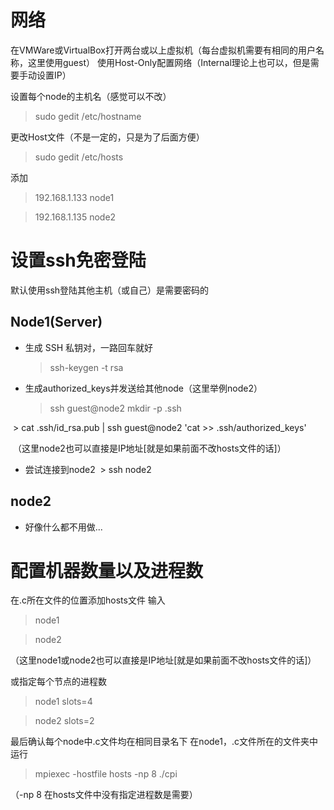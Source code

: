 # 网络
在VMWare或VirtualBox打开两台或以上虚拟机（每台虚拟机需要有相同的用户名称，这里使用guest）
使用Host-Only配置网络（Internal理论上也可以，但是需要手动设置IP）

设置每个node的主机名（感觉可以不改）
  > sudo gedit /etc/hostname

更改Host文件（不是一定的，只是为了后面方便）

  > sudo gedit /etc/hosts
  
  添加
  > 192.168.1.133    node1
  
  > 192.168.1.135    node2

# 设置ssh免密登陆
默认使用ssh登陆其他主机（或自己）是需要密码的

## Node1(Server)
* 生成 SSH 私钥对，一路回车就好
  > ssh-keygen -t rsa 


* 生成authorized_keys并发送给其他node（这里举例node2）
  > ssh guest@node2 mkdir -p .ssh
  
  > cat .ssh/id_rsa.pub | ssh guest@node2 'cat >> .ssh/authorized_keys'
  
  （这里node2也可以直接是IP地址[就是如果前面不改hosts文件的话]）

* 尝试连接到node2
  > ssh node2

## node2
* 好像什么都不用做...

# 配置机器数量以及进程数
在.c所在文件的位置添加hosts文件
输入
  > node1
  
  > node2
  
（这里node1或node2也可以直接是IP地址[就是如果前面不改hosts文件的话]）
  
或指定每个节点的进程数
  > node1 slots=4
  
  > node2 slots=2
  
最后确认每个node中.c文件均在相同目录名下
在node1，.c文件所在的文件夹中运行
  > mpiexec -hostfile hosts -np 8 ./cpi

（-np 8 在hosts文件中没有指定进程数是需要）

